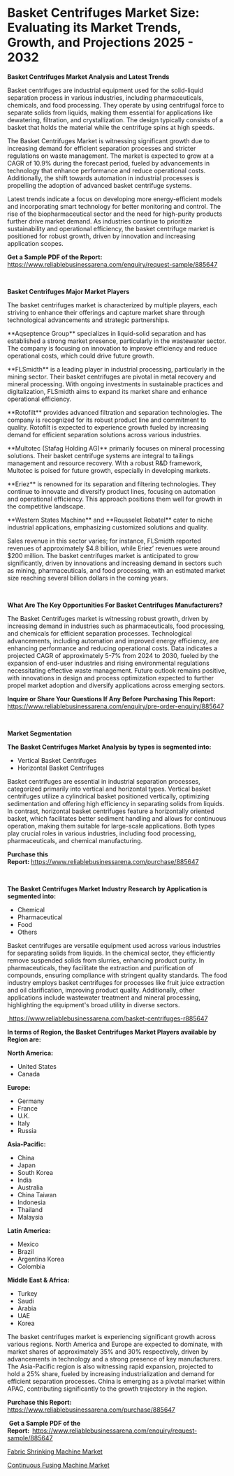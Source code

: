 <p><h1>Basket Centrifuges Market Size: Evaluating its Market Trends, Growth, and Projections 2025 - 2032</h1></p><p><strong>Basket Centrifuges Market Analysis and Latest Trends</strong></p>
<p><p>Basket centrifuges are industrial equipment used for the solid-liquid separation process in various industries, including pharmaceuticals, chemicals, and food processing. They operate by using centrifugal force to separate solids from liquids, making them essential for applications like dewatering, filtration, and crystallization. The design typically consists of a basket that holds the material while the centrifuge spins at high speeds.</p><p>The Basket Centrifuges Market is witnessing significant growth due to increasing demand for efficient separation processes and stricter regulations on waste management. The market is expected to grow at a CAGR of 10.9% during the forecast period, fueled by advancements in technology that enhance performance and reduce operational costs. Additionally, the shift towards automation in industrial processes is propelling the adoption of advanced basket centrifuge systems.</p><p>Latest trends indicate a focus on developing more energy-efficient models and incorporating smart technology for better monitoring and control. The rise of the biopharmaceutical sector and the need for high-purity products further drive market demand. As industries continue to prioritize sustainability and operational efficiency, the basket centrifuge market is positioned for robust growth, driven by innovation and increasing application scopes.</p></p>
<p><strong>Get a Sample PDF of the Report:&nbsp;</strong> <a href="https://www.reliablebusinessarena.com/enquiry/request-sample/885647?utm_campaign=2217&utm_medium=2&utm_source=Github&utm_content=ia&utm_term=10042025&utm_id=basket-centrifuges">https://www.reliablebusinessarena.com/enquiry/request-sample/885647</a></p>
<p>&nbsp;</p>
<p><strong>Basket Centrifuges Major Market Players</strong></p>
<p><p>The basket centrifuges market is characterized by multiple players, each striving to enhance their offerings and capture market share through technological advancements and strategic partnerships.</p><p>**Aqseptence Group** specializes in liquid-solid separation and has established a strong market presence, particularly in the wastewater sector. The company is focusing on innovation to improve efficiency and reduce operational costs, which could drive future growth. </p><p>**FLSmidth** is a leading player in industrial processing, particularly in the mining sector. Their basket centrifuges are pivotal in metal recovery and mineral processing. With ongoing investments in sustainable practices and digitalization, FLSmidth aims to expand its market share and enhance operational efficiency.</p><p>**Rotofilt** provides advanced filtration and separation technologies. The company is recognized for its robust product line and commitment to quality. Rotofilt is expected to experience growth fueled by increasing demand for efficient separation solutions across various industries.</p><p>**Multotec (Stafag Holding AG)** primarily focuses on mineral processing solutions. Their basket centrifuge systems are integral to tailings management and resource recovery. With a robust R&D framework, Multotec is poised for future growth, especially in developing markets.</p><p>**Eriez** is renowned for its separation and filtering technologies. They continue to innovate and diversify product lines, focusing on automation and operational efficiency. This approach positions them well for growth in the competitive landscape.</p><p>**Western States Machine** and **Rousselet Robatel** cater to niche industrial applications, emphasizing customized solutions and quality.</p><p>Sales revenue in this sector varies; for instance, FLSmidth reported revenues of approximately $4.8 billion, while Eriez’ revenues were around $200 million. The basket centrifuges market is anticipated to grow significantly, driven by innovations and increasing demand in sectors such as mining, pharmaceuticals, and food processing, with an estimated market size reaching several billion dollars in the coming years.</p></p>
<p>&nbsp;</p>
<p><strong>What Are The Key Opportunities For Basket Centrifuges Manufacturers?</strong></p>
<p><p>The Basket Centrifuges market is witnessing robust growth, driven by increasing demand in industries such as pharmaceuticals, food processing, and chemicals for efficient separation processes. Technological advancements, including automation and improved energy efficiency, are enhancing performance and reducing operational costs. Data indicates a projected CAGR of approximately 5-7% from 2024 to 2030, fueled by the expansion of end-user industries and rising environmental regulations necessitating effective waste management. Future outlook remains positive, with innovations in design and process optimization expected to further propel market adoption and diversify applications across emerging sectors.</p></p>
<p><strong>Inquire or Share Your Questions If Any Before Purchasing This Report:</strong> <a href="https://www.reliablebusinessarena.com/enquiry/pre-order-enquiry/885647?utm_campaign=2217&utm_medium=2&utm_source=Github&utm_content=ia&utm_term=10042025&utm_id=basket-centrifuges">https://www.reliablebusinessarena.com/enquiry/pre-order-enquiry/885647</a></p>
<p>&nbsp;</p>
<p><strong>Market Segmentation</strong></p>
<p><strong>The Basket Centrifuges Market Analysis by types is segmented into:</strong></p>
<p><ul><li>Vertical Basket Centrifuges</li><li>Horizontal Basket Centrifuges</li></ul></p>
<p><p>Basket centrifuges are essential in industrial separation processes, categorized primarily into vertical and horizontal types. Vertical basket centrifuges utilize a cylindrical basket positioned vertically, optimizing sedimentation and offering high efficiency in separating solids from liquids. In contrast, horizontal basket centrifuges feature a horizontally oriented basket, which facilitates better sediment handling and allows for continuous operation, making them suitable for large-scale applications. Both types play crucial roles in various industries, including food processing, pharmaceuticals, and chemical manufacturing.</p></p>
<p><strong>Purchase this Report:&nbsp;</strong><a href="https://www.reliablebusinessarena.com/purchase/885647?utm_campaign=2217&utm_medium=2&utm_source=Github&utm_content=ia&utm_term=10042025&utm_id=basket-centrifuges">https://www.reliablebusinessarena.com/purchase/885647</a></p>
<p>&nbsp;</p>
<p><strong>The Basket Centrifuges Market Industry Research by Application is segmented into:</strong></p>
<p><ul><li>Chemical</li><li>Pharmaceutical</li><li>Food</li><li>Others</li></ul></p>
<p><p>Basket centrifuges are versatile equipment used across various industries for separating solids from liquids. In the chemical sector, they efficiently remove suspended solids from slurries, enhancing product purity. In pharmaceuticals, they facilitate the extraction and purification of compounds, ensuring compliance with stringent quality standards. The food industry employs basket centrifuges for processes like fruit juice extraction and oil clarification, improving product quality. Additionally, other applications include wastewater treatment and mineral processing, highlighting the equipment's broad utility in diverse sectors.</p></p>
<p><a href="https://www.reliablebusinessarena.com/basket-centrifuges-r885647?utm_campaign=2217&utm_medium=2&utm_source=Github&utm_content=ia&utm_term=10042025&utm_id=basket-centrifuges">&nbsp;https://www.reliablebusinessarena.com/basket-centrifuges-r885647</a></p>
<p><strong>In terms of Region, the Basket Centrifuges Market Players available by Region are:</strong></p>
<p>
    <p> <strong> North America: </strong>
        <ul>
            <li>United States</li>
            <li>Canada</li>
        </ul>
        </p> 
    <p> <strong> Europe: </strong>
        <ul>
            <li>Germany</li>
            <li>France</li>
            <li>U.K.</li>
            <li>Italy</li>
            <li>Russia</li>
        </ul>
        </p> 
    <p> <strong> Asia-Pacific: </strong>
        <ul>
            <li>China</li>
            <li>Japan</li>
            <li>South Korea</li>
            <li>India</li>
            <li>Australia</li>
            <li>China Taiwan</li>
            <li>Indonesia</li>
            <li>Thailand</li>
            <li>Malaysia</li>
        </ul>
        </p> 
    <p> <strong> Latin America: </strong>
        <ul>
            <li>Mexico</li>
            <li>Brazil</li>
            <li>Argentina Korea</li>
            <li>Colombia</li>
        </ul>
        </p> 
    <p> <strong> Middle East & Africa: </strong>
        <ul>
            <li>Turkey</li>
            <li>Saudi</li>
            <li>Arabia</li>
            <li>UAE</li>
            <li>Korea</li>
        </ul>
    </p>
    </p>
<p><p>The basket centrifuges market is experiencing significant growth across various regions. North America and Europe are expected to dominate, with market shares of approximately 35% and 30% respectively, driven by advancements in technology and a strong presence of key manufacturers. The Asia-Pacific region is also witnessing rapid expansion, projected to hold a 25% share, fueled by increasing industrialization and demand for efficient separation processes. China is emerging as a pivotal market within APAC, contributing significantly to the growth trajectory in the region.</p></p>
<p><strong>Purchase this Report: </strong><a href="https://www.reliablebusinessarena.com/purchase/885647?utm_campaign=2217&utm_medium=2&utm_source=Github&utm_content=ia&utm_term=10042025&utm_id=basket-centrifuges">https://www.reliablebusinessarena.com/purchase/885647</a></p>
<p>&nbsp;<strong>Get a Sample PDF of the Report:&nbsp;&nbsp;</strong><a href="https://www.reliablebusinessarena.com/enquiry/request-sample/885647?utm_campaign=2217&utm_medium=2&utm_source=Github&utm_content=ia&utm_term=10042025&utm_id=basket-centrifuges">https://www.reliablebusinessarena.com/enquiry/request-sample/885647</a></p>
<p><strong></strong></p>
<p><p><a href="https://github.com/kukolkasimo5/Market-Research-Report-List-1/blob/main/fabric-shrinking-machine-market.md?utm_campaign=2217&utm_medium=2&utm_source=Github&utm_content=ia&utm_term=10042025&utm_id=basket-centrifuges">Fabric Shrinking Machine Market</a></p><p><a href="https://github.com/mudgeadamsvx/Market-Research-Report-List-1/blob/main/continuous-fusing-machine-market.md?utm_campaign=2217&utm_medium=2&utm_source=Github&utm_content=ia&utm_term=10042025&utm_id=basket-centrifuges">Continuous Fusing Machine Market</a></p></p>